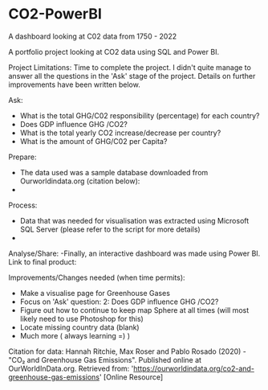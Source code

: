 # CO2-PowerBI
A dashboard looking at C02 data from 1750 - 2022

A portfolio project looking at CO2 data using SQL and Power BI.

Project Limitations: Time to complete the project. I didn't quite manage to answer all the questions in the 'Ask' stage of the project. Details on further improvements have been written below.


Ask:
 - What is the total GHG/C02 responsibility (percentage) for each country?
 - Does GDP influence GHG /CO2?
 - What is the total yearly CO2 increase/decrease per country?
 - What is the amount of GHG/C02 per Capita?

Prepare:
- The data used was a sample database downloaded from Ourworldindata.org (citation below):
- 

Process:
- Data that was needed for visualisation was extracted using Microsoft SQL Server (please refer to the script for more details)
- 


Analyse/Share:
-Finally, an interactive dashboard was made using Power BI.
Link to final product: 

Improvements/Changes needed (when time permits):
 - Make a visualise page for Greenhouse Gases
 - Focus on 'Ask' question: 2: Does GDP influence GHG /CO2?
 - Figure out how to continue to keep map Sphere at all times (will most likely need to use Photoshop for this)
 - Locate missing country data (blank)
 - Much more ( always learning =) )





Citation for data:
Hannah Ritchie, Max Roser and Pablo Rosado (2020) - "CO₂ and Greenhouse Gas Emissions". Published online at OurWorldInData.org. Retrieved from: 'https://ourworldindata.org/co2-and-greenhouse-gas-emissions' [Online Resource]

